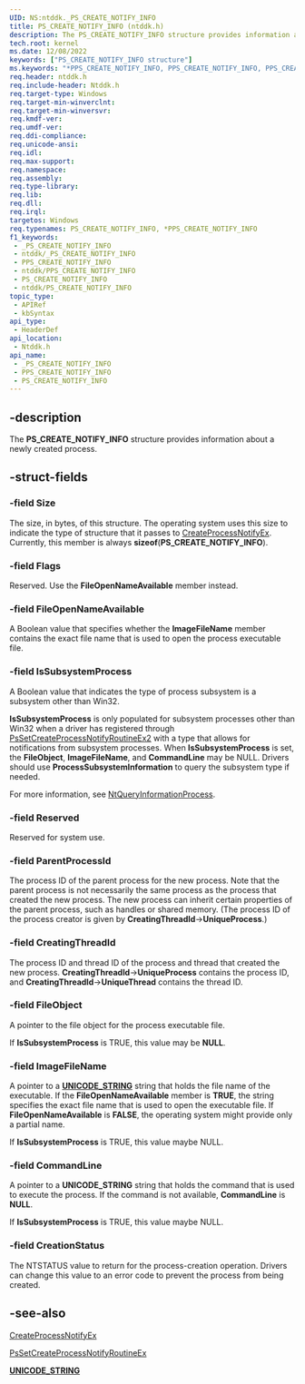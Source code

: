 ```yaml
---
UID: NS:ntddk._PS_CREATE_NOTIFY_INFO
title: PS_CREATE_NOTIFY_INFO (ntddk.h)
description: The PS_CREATE_NOTIFY_INFO structure provides information about a newly created process.
tech.root: kernel
ms.date: 12/08/2022
keywords: ["PS_CREATE_NOTIFY_INFO structure"]
ms.keywords: "*PPS_CREATE_NOTIFY_INFO, PPS_CREATE_NOTIFY_INFO, PPS_CREATE_NOTIFY_INFO structure pointer [Kernel-Mode Driver Architecture], PS_CREATE_NOTIFY_INFO, PS_CREATE_NOTIFY_INFO structure [Kernel-Mode Driver Architecture], _PS_CREATE_NOTIFY_INFO, kernel.ps_create_notify_info, kstruct_c_489ee208-518d-41f1-af90-a8873f3e7fb0.xml, ntddk/PPS_CREATE_NOTIFY_INFO, ntddk/PS_CREATE_NOTIFY_INFO"
req.header: ntddk.h
req.include-header: Ntddk.h
req.target-type: Windows
req.target-min-winverclnt:
req.target-min-winversvr: 
req.kmdf-ver: 
req.umdf-ver: 
req.ddi-compliance: 
req.unicode-ansi: 
req.idl: 
req.max-support: 
req.namespace: 
req.assembly: 
req.type-library: 
req.lib: 
req.dll: 
req.irql: 
targetos: Windows
req.typenames: PS_CREATE_NOTIFY_INFO, *PPS_CREATE_NOTIFY_INFO
f1_keywords:
 - _PS_CREATE_NOTIFY_INFO
 - ntddk/_PS_CREATE_NOTIFY_INFO
 - PPS_CREATE_NOTIFY_INFO
 - ntddk/PPS_CREATE_NOTIFY_INFO
 - PS_CREATE_NOTIFY_INFO
 - ntddk/PS_CREATE_NOTIFY_INFO
topic_type:
 - APIRef
 - kbSyntax
api_type:
 - HeaderDef
api_location:
 - Ntddk.h
api_name:
 - _PS_CREATE_NOTIFY_INFO
 - PPS_CREATE_NOTIFY_INFO
 - PS_CREATE_NOTIFY_INFO
---
```


## -description

The **PS_CREATE_NOTIFY_INFO** structure provides information about a newly created process.

## -struct-fields

### -field Size

The size, in bytes, of this structure. The operating system uses this size to indicate the type of structure that it passes to [CreateProcessNotifyEx](/windows-hardware/drivers/ddi/ntddk/nf-ntddk-pssetcreateprocessnotifyroutine). Currently, this member is always **sizeof**(**PS_CREATE_NOTIFY_INFO**).

### -field Flags

Reserved. Use the **FileOpenNameAvailable** member instead.

### -field FileOpenNameAvailable

A Boolean value that specifies whether the **ImageFileName** member contains the exact file name that is used to open the process executable file.

### -field IsSubsystemProcess

A Boolean value that indicates the type of process subsystem is a subsystem other than Win32.

**IsSubsystemProcess** is only populated for subsystem processes other than Win32 when a driver has registered through [PsSetCreateProcessNotifyRoutineEx2](/windows-hardware/drivers/ddi/ntddk/nf-ntddk-pssetcreateprocessnotifyroutineex2) with a type that allows for notifications from subsystem processes.  When **IsSubsystemProcess** is set, the **FileObject**, **ImageFileName**, and **CommandLine** may be NULL.  Drivers should use **ProcessSubsystemInformation** to query the subsystem type if needed.

For more information, see [NtQueryInformationProcess](/windows/win32/api/winternl/nf-winternl-ntqueryinformationprocess).

### -field Reserved

Reserved for system use.

### -field ParentProcessId

The process ID of the parent process for the new process. Note that the parent process is not necessarily the same process as the process that created the new process. The new process can inherit certain properties of the parent process, such as handles or shared memory. (The process ID of the process creator is given by **CreatingThreadId**->**UniqueProcess**.)

### -field CreatingThreadId

The process ID and thread ID of the process and thread that created the new process. **CreatingThreadId**->**UniqueProcess** contains the process ID, and **CreatingThreadId**->**UniqueThread** contains the thread ID.

### -field FileObject

A pointer to the file object for the process executable file.

If **IsSubsystemProcess** is TRUE, this value may be **NULL**.

### -field ImageFileName

A pointer to a [**UNICODE_STRING**](/windows/win32/api/ntdef/ns-ntdef-_unicode_string) string that holds the file name of the executable. If the **FileOpenNameAvailable** member is **TRUE**, the string specifies the exact file name that is used to open the executable file. If **FileOpenNameAvailable** is **FALSE**, the operating system might provide only a partial name.

If **IsSubsystemProcess** is TRUE, this value maybe NULL.

### -field CommandLine

A pointer to a **UNICODE_STRING** string that holds the command that is used to execute the process. If the command is not available, **CommandLine** is **NULL**.

If **IsSubsystemProcess** is TRUE, this value maybe NULL.

### -field CreationStatus

The NTSTATUS value to return for the process-creation operation. Drivers can change this value to an error code to prevent the process from being created.

## -see-also

[CreateProcessNotifyEx](/windows-hardware/drivers/ddi/ntddk/nf-ntddk-pssetcreateprocessnotifyroutine)

[PsSetCreateProcessNotifyRoutineEx](/windows-hardware/drivers/ddi/ntddk/nf-ntddk-pssetcreateprocessnotifyroutineex)

[**UNICODE_STRING**](/windows/win32/api/ntdef/ns-ntdef-_unicode_string)
